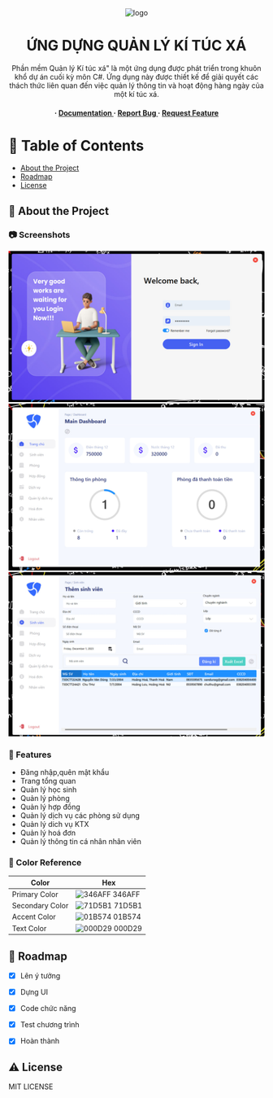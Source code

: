 <div align='center'>

<img src=https://raw.githubusercontent.com/vandunxg/DormitoryManagement/main/DORMITORY%20MANAGEMENT/Resources/Images/nem-(xem).png alt="logo" width=200 height=200 />

<h1>ỨNG DỰNG QUẢN LÝ KÍ TÚC XÁ</h1>
<p>Phần mềm Quản lý Kí túc xá" là một ứng dụng được phát triển trong khuôn khổ dự án cuối kỳ môn C#. Ứng dụng này được thiết kế để giải quyết các thách thức liên quan đến việc quản lý thông tin và hoạt động hàng ngày của một kí túc xá. </p>

<h4> <span> · </span> <a href="https://github.com/vandunxg/Dormitory Management/blob/master/README.md"> Documentation </a> <span> · </span> <a href="https://github.com/vandunxg/Dormitory Management/issues"> Report Bug </a> <span> · </span> <a href="https://github.com/vandunxg/Dormitory Management/issues"> Request Feature </a> </h4>


</div>

# :notebook_with_decorative_cover: Table of Contents

- [About the Project](#star2-about-the-project)
- [Roadmap](#compass-roadmap)
- [License](#warning-license)


## :star2: About the Project

### :camera: Screenshots
<div align="center"> <a href=""><img src="https://raw.githubusercontent.com/vandunxg/DormitoryManagement/main/DORMITORY%20MANAGEMENT/Resources/DEMO/photo_2_2023-12-23_16-27-29.jpg" alt='image' width='800'/></a> </div>
<div align="center"> <a href=""><img src="https://raw.githubusercontent.com/vandunxg/DormitoryManagement/main/DORMITORY%20MANAGEMENT/Resources/DEMO/photo_5_2023-12-23_16-27-29.jpg" alt='image' width='800'/></a> </div>
<div align="center"> <a href=""><img src="https://raw.githubusercontent.com/vandunxg/DormitoryManagement/main/DORMITORY%20MANAGEMENT/Resources/DEMO/photo_4_2023-12-23_16-27-29.jpg" alt='image' width='800'/></a> </div>



### :dart: Features
- Đăng nhập,quên mật khẩu
- Trang tổng quan
- Quản lý học sinh
- Quản lý phòng
- Quản lý hợp đồng
- Quản lý dịch vụ các phòng sử dụng
- Quản lý dich vụ KTX
- Quản lý hoá đơn
- Quản lý thông tin cá nhân nhân viên


### :art: Color Reference
| Color | Hex |
| --------------- | ---------------------------------------------------------------- |
| Primary Color | ![346AFF](https://via.placeholder.com/10/346AFF?text=+) 346AFF |
| Secondary Color | ![71D5B1](https://via.placeholder.com/10/71D5B1?text=+) 71D5B1 |
| Accent Color | ![01B574](https://via.placeholder.com/10/01B574?text=+) 01B574 |
| Text Color | ![000D29](https://via.placeholder.com/10/000D29?text=+) 000D29 |

## :compass: Roadmap

* [x] Lên ý tưởng
* [x] Dựng UI
* [x] Code chức năng
* [x] Test chương trình
* [x] Hoàn thành


## :warning: License

MIT LICENSE
